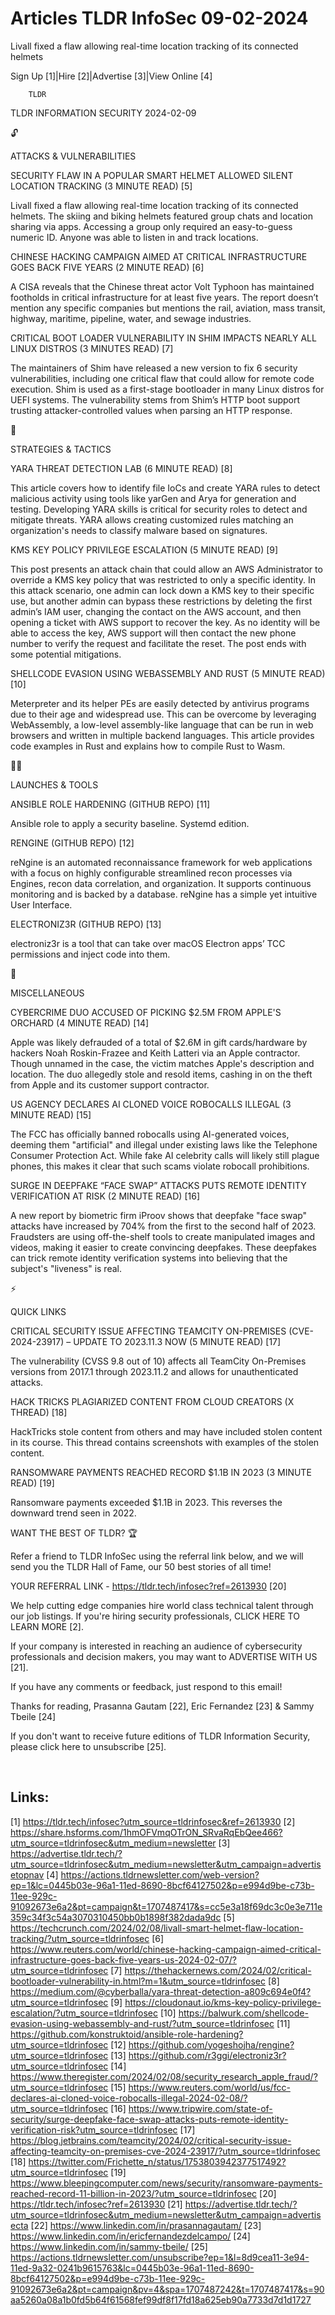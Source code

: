 # Articles TLDR InfoSec 09-02-2024

Livall fixed a flaw allowing real-time location tracking of its
connected helmets  

Sign Up [1]|Hire [2]|Advertise [3]|View Online [4] 

		TLDR 

TLDR INFORMATION SECURITY 2024-02-09

🔓 

ATTACKS & VULNERABILITIES

 SECURITY FLAW IN A POPULAR SMART HELMET ALLOWED SILENT LOCATION
TRACKING (3 MINUTE READ) [5] 

 Livall fixed a flaw allowing real-time location tracking of its
connected helmets. The skiing and biking helmets featured group chats
and location sharing via apps. Accessing a group only required an
easy-to-guess numeric ID. Anyone was able to listen in and track
locations. 

 CHINESE HACKING CAMPAIGN AIMED AT CRITICAL INFRASTRUCTURE GOES BACK
FIVE YEARS (2 MINUTE READ) [6] 

 A CISA reveals that the Chinese threat actor Volt Typhoon has
maintained footholds in critical infrastructure for at least five
years. The report doesn’t mention any specific companies but
mentions the rail, aviation, mass transit, highway, maritime,
pipeline, water, and sewage industries. 

 CRITICAL BOOT LOADER VULNERABILITY IN SHIM IMPACTS NEARLY ALL LINUX
DISTROS (3 MINUTES READ) [7] 

 The maintainers of Shim have released a new version to fix 6 security
vulnerabilities, including one critical flaw that could allow for
remote code execution. Shim is used as a first-stage bootloader in
many Linux distros for UEFI systems. The vulnerability stems from
Shim’s HTTP boot support trusting attacker-controlled values when
parsing an HTTP response. 

🧠 

STRATEGIES & TACTICS

 YARA THREAT DETECTION LAB (6 MINUTE READ) [8] 

 This article covers how to identify file IoCs and create YARA rules
to detect malicious activity using tools like yarGen and Arya for
generation and testing. Developing YARA skills is critical for
security roles to detect and mitigate threats. YARA allows creating
customized rules matching an organization's needs to classify malware
based on signatures. 

 KMS KEY POLICY PRIVILEGE ESCALATION (5 MINUTE READ) [9] 

 This post presents an attack chain that could allow an AWS
Administrator to override a KMS key policy that was restricted to only
a specific identity. In this attack scenario, one admin can lock down
a KMS key to their specific use, but another admin can bypass these
restrictions by deleting the first admin’s IAM user, changing the
contact on the AWS account, and then opening a ticket with AWS support
to recover the key. As no identity will be able to access the key, AWS
support will then contact the new phone number to verify the request
and facilitate the reset. The post ends with some potential
mitigations. 

 SHELLCODE EVASION USING WEBASSEMBLY AND RUST (5 MINUTE READ) [10] 

 Meterpreter and its helper PEs are easily detected by antivirus
programs due to their age and widespread use. This can be overcome by
leveraging WebAssembly, a low-level assembly-like language that can be
run in web browsers and written in multiple backend languages. This
article provides code examples in Rust and explains how to compile
Rust to Wasm. 

🧑‍💻 

LAUNCHES & TOOLS

 ANSIBLE ROLE HARDENING (GITHUB REPO) [11] 

 Ansible role to apply a security baseline. Systemd edition. 

 RENGINE (GITHUB REPO) [12] 

 reNgine is an automated reconnaissance framework for web applications
with a focus on highly configurable streamlined recon processes via
Engines, recon data correlation, and organization. It supports
continuous monitoring and is backed by a database. reNgine has a
simple yet intuitive User Interface. 

 ELECTRONIZ3R (GITHUB REPO) [13] 

 electroniz3r is a tool that can take over macOS Electron apps’ TCC
permissions and inject code into them. 

🎁 

MISCELLANEOUS

 CYBERCRIME DUO ACCUSED OF PICKING $2.5M FROM APPLE'S ORCHARD (4
MINUTE READ) [14] 

 Apple was likely defrauded of a total of $2.6M in gift cards/hardware
by hackers Noah Roskin-Frazee and Keith Latteri via an Apple
contractor. Though unnamed in the case, the victim matches Apple's
description and location. The duo allegedly stole and resold items,
cashing in on the theft from Apple and its customer support
contractor. 

 US AGENCY DECLARES AI CLONED VOICE ROBOCALLS ILLEGAL (3 MINUTE READ)
[15] 

 The FCC has officially banned robocalls using AI-generated voices,
deeming them "artificial" and illegal under existing laws like the
Telephone Consumer Protection Act. While fake AI celebrity calls will
likely still plague phones, this makes it clear that such scams
violate robocall prohibitions. 

 SURGE IN DEEPFAKE “FACE SWAP” ATTACKS PUTS REMOTE IDENTITY
VERIFICATION AT RISK (2 MINUTE READ) [16] 

 A new report by biometric firm iProov shows that deepfake "face swap"
attacks have increased by 704% from the first to the second half of
2023. Fraudsters are using off-the-shelf tools to create manipulated
images and videos, making it easier to create convincing deepfakes.
These deepfakes can trick remote identity verification systems into
believing that the subject's "liveness" is real. 

⚡ 

QUICK LINKS

 CRITICAL SECURITY ISSUE AFFECTING TEAMCITY ON-PREMISES
(CVE-2024-23917) – UPDATE TO 2023.11.3 NOW (5 MINUTE READ) [17] 

 The vulnerability (CVSS 9.8 out of 10) affects all TeamCity
On-Premises versions from 2017.1 through 2023.11.2 and allows for
unauthenticated attacks. 

 HACK TRICKS PLAGIARIZED CONTENT FROM CLOUD CREATORS (X THREAD) [18] 

 HackTricks stole content from others and may have included stolen
content in its course. This thread contains screenshots with examples
of the stolen content. 

 RANSOMWARE PAYMENTS REACHED RECORD $1.1B IN 2023 (3 MINUTE READ) [19]


 Ransomware payments exceeded $1.1B in 2023. This reverses the
downward trend seen in 2022. 

WANT THE BEST OF TLDR? 🏆

Refer a friend to TLDR InfoSec using the referral link below, and we
will send you the TLDR Hall of Fame, our 50 best stories of all time!

YOUR REFERRAL LINK - https://tldr.tech/infosec?ref=2613930 [20]

 We help cutting edge companies hire world class technical talent
through our job listings. If you're hiring security professionals,
CLICK HERE TO LEARN MORE [2]. 

If your company is interested in reaching an audience of cybersecurity
professionals and decision makers, you may want to ADVERTISE WITH US
[21]. 

If you have any comments or feedback, just respond to this email! 

Thanks for reading, 
Prasanna Gautam [22], Eric Fernandez [23] & Sammy Tbeile [24] 

If you don't want to receive future editions of TLDR Information
Security, please click here to unsubscribe [25]. 

  

 

Links:
------
[1] https://tldr.tech/infosec?utm_source=tldrinfosec&ref=2613930
[2] https://share.hsforms.com/1hmOFVmqOTrON_SRvaRqEbQee466?utm_source=tldrinfosec&utm_medium=newsletter
[3] https://advertise.tldr.tech/?utm_source=tldrinfosec&utm_medium=newsletter&utm_campaign=advertisetopnav
[4] https://actions.tldrnewsletter.com/web-version?ep=1&lc=0445b03e-96a1-11ed-8690-8bcf64127502&p=e994d9be-c73b-11ee-929c-91092673e6a2&pt=campaign&t=1707487417&s=cc5e3a18f69dc3c0e3e711e359c34f3c54a3070310450bb0b1898f382dada9dc
[5] https://techcrunch.com/2024/02/08/livall-smart-helmet-flaw-location-tracking/?utm_source=tldrinfosec
[6] https://www.reuters.com/world/chinese-hacking-campaign-aimed-critical-infrastructure-goes-back-five-years-us-2024-02-07/?utm_source=tldrinfosec
[7] https://thehackernews.com/2024/02/critical-bootloader-vulnerability-in.html?m=1&utm_source=tldrinfosec
[8] https://medium.com/@cyberballa/yara-threat-detection-a809c694e0f4?utm_source=tldrinfosec
[9] https://cloudonaut.io/kms-key-policy-privilege-escalation/?utm_source=tldrinfosec
[10] https://balwurk.com/shellcode-evasion-using-webassembly-and-rust/?utm_source=tldrinfosec
[11] https://github.com/konstruktoid/ansible-role-hardening?utm_source=tldrinfosec
[12] https://github.com/yogeshojha/rengine?utm_source=tldrinfosec
[13] https://github.com/r3ggi/electroniz3r?utm_source=tldrinfosec
[14] https://www.theregister.com/2024/02/08/security_research_apple_fraud/?utm_source=tldrinfosec
[15] https://www.reuters.com/world/us/fcc-declares-ai-cloned-voice-robocalls-illegal-2024-02-08/?utm_source=tldrinfosec
[16] https://www.tripwire.com/state-of-security/surge-deepfake-face-swap-attacks-puts-remote-identity-verification-risk?utm_source=tldrinfosec
[17] https://blog.jetbrains.com/teamcity/2024/02/critical-security-issue-affecting-teamcity-on-premises-cve-2024-23917/?utm_source=tldrinfosec
[18] https://twitter.com/Frichette_n/status/1753803942377517492?utm_source=tldrinfosec
[19] https://www.bleepingcomputer.com/news/security/ransomware-payments-reached-record-11-billion-in-2023/?utm_source=tldrinfosec
[20] https://tldr.tech/infosec?ref=2613930
[21] https://advertise.tldr.tech/?utm_source=tldrinfosec&utm_medium=newsletter&utm_campaign=advertisecta
[22] https://www.linkedin.com/in/prasannagautam/
[23] https://www.linkedin.com/in/ericfernandezdelcampo/
[24] https://www.linkedin.com/in/sammy-tbeile/
[25] https://actions.tldrnewsletter.com/unsubscribe?ep=1&l=8d9cea11-3e94-11ed-9a32-0241b9615763&lc=0445b03e-96a1-11ed-8690-8bcf64127502&p=e994d9be-c73b-11ee-929c-91092673e6a2&pt=campaign&pv=4&spa=1707487242&t=1707487417&s=90aa5260a08a1b0fd5b64f61568fef99df8f17fd18a625eb90a7733d7d1d1727